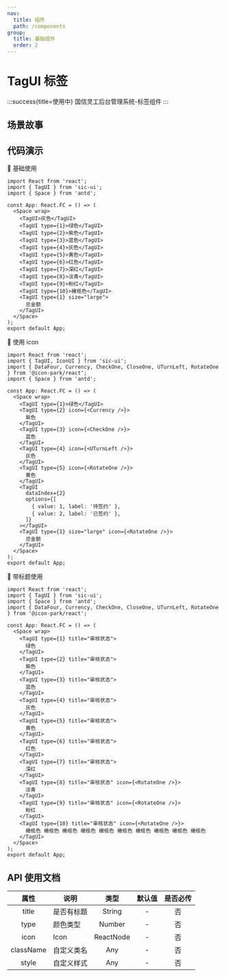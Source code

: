 ```yaml
---
nav:
  title: 组件
  path: /components
group:
  title: 基础组件
  order: 2
---
```


# TagUI 标签

:::success{title=使用中}
国信灵工后台管理系统-标签组件
:::

## 场景故事

## 代码演示

💎 基础使用

```tsx
import React from 'react';
import { TagUI } from 'sic-ui';
import { Space } from 'antd';

const App: React.FC = () => (
  <Space wrap>
    <TagUI>灰色</TagUI>
    <TagUI type={1}>绿色</TagUI>
    <TagUI type={2}>紫色</TagUI>
    <TagUI type={3}>蓝色</TagUI>
    <TagUI type={4}>灰色</TagUI>
    <TagUI type={5}>黄色</TagUI>
    <TagUI type={6}>红色</TagUI>
    <TagUI type={7}>深红</TagUI>
    <TagUI type={8}>淡青</TagUI>
    <TagUI type={9}>粉红</TagUI>
    <TagUI type={10}>橄榄色</TagUI>
    <TagUI type={1} size="large">
      总金额
    </TagUI>
  </Space>
);
export default App;
```

💎 使用 icon

```tsx
import React from 'react';
import { TagUI, IconUI } from 'sic-ui';
import { DataFour, Currency, CheckOne, CloseOne, UTurnLeft, RotateOne } from '@icon-park/react';
import { Space } from 'antd';

const App: React.FC = () => (
  <Space wrap>
    <TagUI type={1}>绿色</TagUI>
    <TagUI type={2} icon={<Currency />}>
      紫色
    </TagUI>
    <TagUI type={3} icon={<CheckOne />}>
      蓝色
    </TagUI>
    <TagUI type={4} icon={<UTurnLeft />}>
      灰色
    </TagUI>
    <TagUI type={5} icon={<RotateOne />}>
      黄色
    </TagUI>
    <TagUI
      dataIndex={2}
      options={[
        { value: 1, label: '待签约' },
        { value: 2, label: '已签约' },
      ]}
    ></TagUI>
    <TagUI type={1} size="large" icon={<RotateOne />}>
      总金额
    </TagUI>
  </Space>
);
export default App;
```

💎 带标题使用

```tsx
import React from 'react';
import { TagUI } from 'sic-ui';
import { Space } from 'antd';
import { DataFour, Currency, CheckOne, CloseOne, UTurnLeft, RotateOne } from '@icon-park/react';

const App: React.FC = () => (
  <Space wrap>
    <TagUI type={1} title="审核状态">
      绿色
    </TagUI>
    <TagUI type={2} title="审核状态">
      紫色
    </TagUI>
    <TagUI type={3} title="审核状态">
      蓝色
    </TagUI>
    <TagUI type={4} title="审核状态">
      灰色
    </TagUI>
    <TagUI type={5} title="审核状态">
      黄色
    </TagUI>
    <TagUI type={6} title="审核状态">
      红色
    </TagUI>
    <TagUI type={7} title="审核状态">
      深红
    </TagUI>
    <TagUI type={8} title="审核状态" icon={<RotateOne />}>
      淡青
    </TagUI>
    <TagUI type={9} title="审核状态" icon={<RotateOne />}>
      粉红
    </TagUI>
    <TagUI type={10} title="审核状态" icon={<RotateOne />}>
      橄榄色 橄榄色 橄榄色 橄榄色 橄榄色 橄榄色 橄榄色 橄榄色 橄榄色 橄榄色
    </TagUI>
  </Space>
);
export default App;
```

## API 使用文档

<font size=1>

|   属性    | 说明       |   类型    | 默认值 | 是否必传 |
| :-------: | ---------- | :-------: | :----: | :------: |
|   title   | 是否有标题 |  String   |   -    |    否    |
|   type    | 颜色类型   |  Number   |   -    |    否    |
|   icon    | Icon       | ReactNode |   -    |    否    |
| className | 自定义类名 |    Any    |   -    |    否    |
|   style   | 自定义样式 |    Any    |   -    |    否    |

</font>
